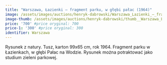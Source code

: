 ```yaml
---
title: "Warszawa, Łazienki – fragment parku, w głębi pałac (1964)"
image: /assets/images/auctions/henryk-dabrowski/Warszawa_Lazienki_–_fragment_parku,_w_glebi_palac_(1964).jpg
image-thumb: /assets/images/auctions/henryk-dabrowski/thumb__Warszawa_Lazienki_–_fragment_parku,_w_glebi_palac_(1964).jpg
price: '700' #price oryginal: 700
price-1: '300' #price oryginal: 300
identifier: Warszawa
---
```


Rysunek z natury. Tusz, karton 99x65 cm, rok 1964.
Fragment parku w Łazienkach, w głębi Pałac na Wodzie. Rysunek można potraktować jako studium zieleni parkowej.